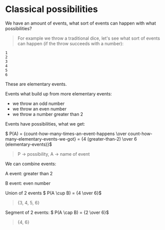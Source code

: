 # Classical possibilities

We have an amount of events, what sort of events can happen with what possibilities?
> For example we throw a traditional dice, let's see what sort of events can happen (if the throw succeeds with a number):

```
1
2
3
4
5
6
```

These are elementary events.

Events what build up from more elementary events:

 - we throw an odd number
 - we throw an even number
 - we throw a number greater than 2

Events have possibilities, what we get:

$ P(A) = {count-how-many-times-an-event-happens  \over count-how-many-elementary-events-we-got} = {4 (greater-than-2)  \over 6 (elementary-events)}$

> P -> possibility, A -> name of event

We can combine events:

A event: greater than 2

B event: even number

Union of 2 events
\$ P(A \cup B) = {4  \over 6}$
> {3, 4, 5, 6}

Segment of 2 events:
\$ P(A \cap B) = {2  \over 6}$
> {4, 6}
